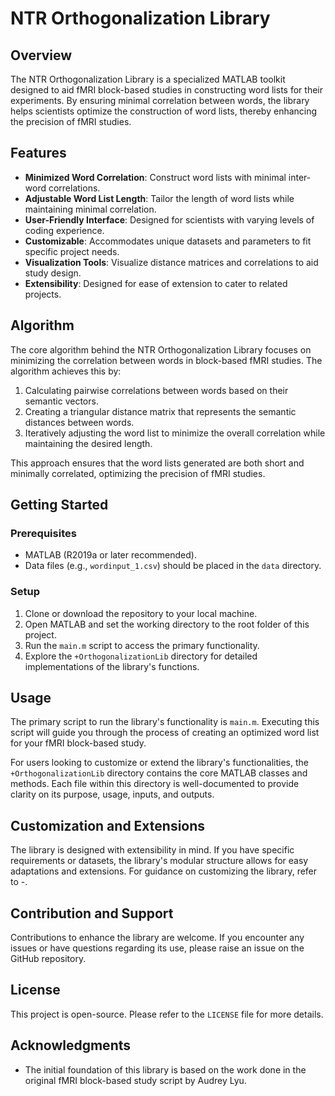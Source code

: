 # NTR Orthogonalization Library

## Overview

The NTR Orthogonalization Library is a specialized MATLAB toolkit designed to aid fMRI block-based studies in constructing word lists for their experiments. By ensuring minimal correlation between words, the library helps scientists optimize the construction of word lists, thereby enhancing the precision of fMRI studies.

## Features

- **Minimized Word Correlation**: Construct word lists with minimal inter-word correlations.
- **Adjustable Word List Length**: Tailor the length of word lists while maintaining minimal correlation.
- **User-Friendly Interface**: Designed for scientists with varying levels of coding experience.
- **Customizable**: Accommodates unique datasets and parameters to fit specific project needs.
- **Visualization Tools**: Visualize distance matrices and correlations to aid study design.
- **Extensibility**: Designed for ease of extension to cater to related projects.

## Algorithm

The core algorithm behind the NTR Orthogonalization Library focuses on minimizing the correlation between words in block-based fMRI studies. The algorithm achieves this by:

1. Calculating pairwise correlations between words based on their semantic vectors.
2. Creating a triangular distance matrix that represents the semantic distances between words.
3. Iteratively adjusting the word list to minimize the overall correlation while maintaining the desired length.

This approach ensures that the word lists generated are both short and minimally correlated, optimizing the precision of fMRI studies.

## Getting Started

### Prerequisites

- MATLAB (R2019a or later recommended).
- Data files (e.g., `wordinput_1.csv`) should be placed in the `data` directory.

### Setup

1. Clone or download the repository to your local machine.
2. Open MATLAB and set the working directory to the root folder of this project.
3. Run the `main.m` script to access the primary functionality.
4. Explore the `+OrthogonalizationLib` directory for detailed implementations of the library's functions.

## Usage

The primary script to run the library's functionality is `main.m`. Executing this script will guide you through the process of creating an optimized word list for your fMRI block-based study.

For users looking to customize or extend the library's functionalities, the `+OrthogonalizationLib` directory contains the core MATLAB classes and methods. Each file within this directory is well-documented to provide clarity on its purpose, usage, inputs, and outputs.

## Customization and Extensions

The library is designed with extensibility in mind. If you have specific requirements or datasets, the library's modular structure allows for easy adaptations and extensions. For guidance on customizing the library, refer to -.

## Contribution and Support

Contributions to enhance the library are welcome. If you encounter any issues or have questions regarding its use, please raise an issue on the GitHub repository.

## License

This project is open-source. Please refer to the `LICENSE` file for more details.

## Acknowledgments

- The initial foundation of this library is based on the work done in the original fMRI block-based study script by Audrey Lyu.
